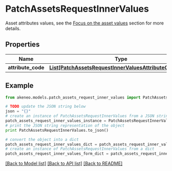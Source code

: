 # PatchAssetsRequestInnerValues

Asset attributes values, see the <a href='/concepts/asset-manager.html#focus-on-the-asset-values'>Focus on the asset values</a> section for more details.

## Properties
Name | Type | Description | Notes
------------ | ------------- | ------------- | -------------
**attribute_code** | [**List[PatchAssetsRequestInnerValuesAttributeCodeInner]**](PatchAssetsRequestInnerValuesAttributeCodeInner.md) |  | [optional] 

## Example

```python
from akeneo.models.patch_assets_request_inner_values import PatchAssetsRequestInnerValues

# TODO update the JSON string below
json = "{}"
# create an instance of PatchAssetsRequestInnerValues from a JSON string
patch_assets_request_inner_values_instance = PatchAssetsRequestInnerValues.from_json(json)
# print the JSON string representation of the object
print PatchAssetsRequestInnerValues.to_json()

# convert the object into a dict
patch_assets_request_inner_values_dict = patch_assets_request_inner_values_instance.to_dict()
# create an instance of PatchAssetsRequestInnerValues from a dict
patch_assets_request_inner_values_form_dict = patch_assets_request_inner_values.from_dict(patch_assets_request_inner_values_dict)
```
[[Back to Model list]](../README.md#documentation-for-models) [[Back to API list]](../README.md#documentation-for-api-endpoints) [[Back to README]](../README.md)


